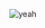 ![yeah](https://user-images.githubusercontent.com/17279882/219944963-468b8198-518f-491d-8b48-98ae39c96c56.svg)
